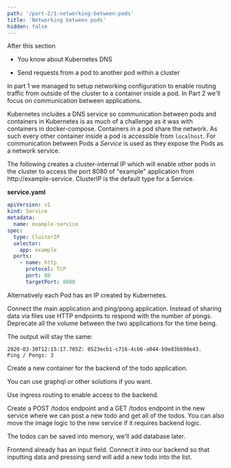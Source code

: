 ```yaml
---
path: '/part-2/1-networking-between-pods'
title: 'Networking between pods'
hidden: false
---
```


<text-box variant='learningObjectives' name='Learning Objectives'>

After this section

- You know about Kubernetes DNS

- Send requests from a pod to another pod within a cluster

</text-box>


In part 1 we managed to setup networking configuration to enable routing traffic from outside of the cluster to a container inside a pod. In Part 2 we'll focus on communication between applications.

Kubernetes includes a DNS service so communication between pods and containers in Kubernetes is as much of a challenge as it was with containers in docker-compose. Containers in a pod share the network. As such every other container inside a pod is accessible from `localhost`. For communication between Pods a *Service* is used as they expose the Pods as a network service.

The following creates a cluster-internal IP which will enable other pods in the cluster to access the port 8080 of "example" application from http://example-service. ClusterIP is the default type for a Service.

**service.yaml**

```yaml
apiVersion: v1
kind: Service
metadata:
  name: example-service
spec:
  type: ClusterIP
  selector:
    app: example
  ports:
    - name: http
      protocol: TCP
      port: 80
      targetPort: 8080
```

Alternatively each Pod has an IP created by Kubernetes.

<exercise name='Exercise 2.01: Connecting pods'>

  Connect the main application and ping/pong application. Instead of sharing data via files use HTTP endpoints to respond with the number of pongs. Deprecate all the volume between the two applications for the time being.

  The output will stay the same:

  ```
  2020-03-30T12:15:17.705Z: 8523ecb1-c716-4cb6-a044-b9e83bb98e43.
  Ping / Pongs: 3
  ```

</exercise>

<exercise name='Exercise 2.02: Project v1.0'>

  Create a new container for the backend of the todo application.

  You can use graphql or other solutions if you want.

  Use ingress routing to enable access to the backend.

  Create a POST /todos endpoint and a GET /todos endpoint in the new service where we can post a new todo and get all of the todos. You can also move the image logic to the new service if it requires backend logic.

  The todos can be saved into memory, we'll add database later.

  Frontend already has an input field. Connect it into our backend so that inputting data and pressing send will add a new todo into the list.

</exercise>

<quiz id="f898b7ea-47a3-49ec-aedf-eb126e8eccb6"></quiz>

